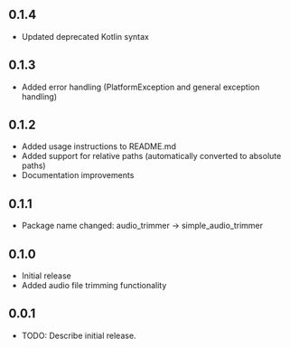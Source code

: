 ## 0.1.4

* Updated deprecated Kotlin syntax

## 0.1.3

* Added error handling (PlatformException and general exception handling)

## 0.1.2

* Added usage instructions to README.md
* Added support for relative paths (automatically converted to absolute paths)
* Documentation improvements

## 0.1.1

* Package name changed: audio_trimmer → simple_audio_trimmer

## 0.1.0

* Initial release
* Added audio file trimming functionality

## 0.0.1

* TODO: Describe initial release.
